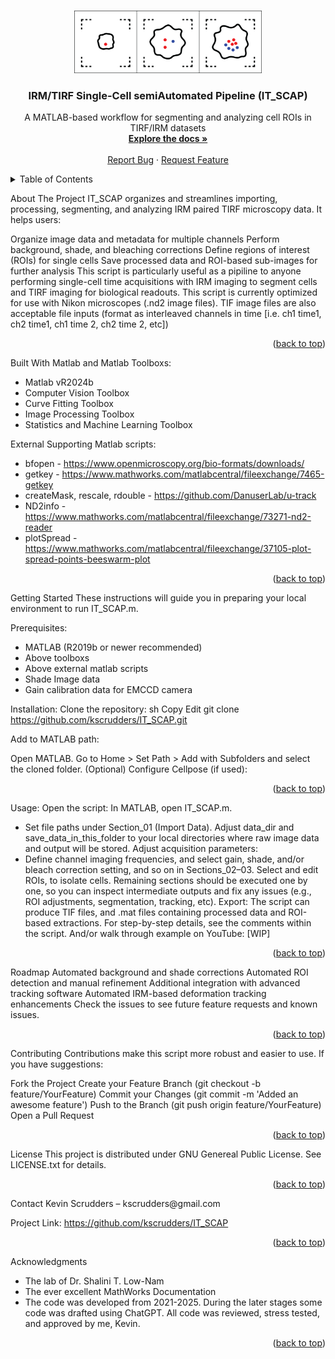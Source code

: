 <a id="readme-top"></a>
<!--
*** Thanks for checking out the IT_SCAP-Template. If you have a suggestion
*** that would make this better, please fork the repo and create a pull request
*** or simply open an issue with the tag "enhancement".
*** 
*** I imagine a world where scientific knowledge provides solutions for every health challenge, enabling everyone to live with autonomy, freedom, and well-being.
*** I created this project so that I might streamline taking raw microscopy data in my PhD and convert that in biological insights that might aid understanding the next generation of engineered T cell immunotherapies.
*** I hope this could be useful to a few future scienctist in whatever pursuit they are taking on. 
*** I would be overjoyed to help enable you to make discoveries and share knowlegde with humanity.
-->

<!-- PROJECT LOGO --> <br /> <div align="center">   <a href="https://github.com/kscrudders/IT_SCAP"> <img src="images/IT_SCAP_projectlogo.png" alt="Logo" width="300" height="100"> </a> <h3 align="center">IRM/TIRF Single-Cell semiAutomated Pipeline (IT_SCAP)</h3> <p align="center"> A MATLAB-based workflow for segmenting and analyzing cell ROIs in TIRF/IRM datasets <br /> <a href="https://github.com/your_username/IT_SCAP"><strong>Explore the docs »</strong></a> <br /> <br /> <a href="https://github.com/kscrudders/IT_SCAP/issues">Report Bug</a> · <a href="https://github.com/kscrudders/IT_SCAP/issues">Request Feature</a> </p> </div> <!-- TABLE OF CONTENTS --> <details> <summary>Table of Contents</summary> <ol> <li><a href="#about-the-project">About The Project</a></li> <li><a href="#built-with">Built With</a></li> <li><a href="#getting-started">Getting Started</a> <ul> <li><a href="#prerequisites">Prerequisites</a></li> <li><a href="#installation">Installation</a></li> </ul> </li> <li><a href="#usage">Usage</a></li> <li><a href="#roadmap">Roadmap</a></li> <li><a href="#contributing">Contributing</a></li> <li><a href="#license">License</a></li> <li><a href="#contact">Contact</a></li> <li><a href="#acknowledgments">Acknowledgments</a></li> </ol> </details> <!-- ABOUT THE PROJECT -->
About The Project
IT_SCAP organizes and streamlines importing, processing, segmenting, and analyzing IRM paired TIRF microscopy data. It helps users:

Organize image data and metadata for multiple channels
Perform background, shade, and bleaching corrections
Define regions of interest (ROIs) for single cells
Save processed data and ROI-based sub-images for further analysis
This script is particularly useful as a pipiline to anyone performing single-cell time acquisitions with IRM imaging to segment cells and TIRF imaging for biological readouts.
This script is currently optimized for use with Nikon microscopes (.nd2 image files). TIF image files are also acceptable file inputs (format as interleaved channels in time [i.e. ch1 time1, ch2 time1, ch1 time 2, ch2 time 2, etc])

<p align="right">(<a href="#readme-top">back to top</a>)</p> <!-- BUILT WITH -->

Built With
Matlab and Matlab Toolboxs:
* Matlab vR2024b
* Computer Vision Toolbox
* Curve Fitting Toolbox
* Image Processing Toolbox
* Statistics and Machine Learning Toolbox
	
External Supporting Matlab scripts:
* bfopen - https://www.openmicroscopy.org/bio-formats/downloads/
* getkey - https://www.mathworks.com/matlabcentral/fileexchange/7465-getkey
* createMask, rescale, rdouble - https://github.com/DanuserLab/u-track
* ND2info - https://www.mathworks.com/matlabcentral/fileexchange/73271-nd2-reader
* plotSpread - https://www.mathworks.com/matlabcentral/fileexchange/37105-plot-spread-points-beeswarm-plot

<p align="right">(<a href="#readme-top">back to top</a>)</p> <!-- GETTING STARTED -->

Getting Started
These instructions will guide you in preparing your local environment to run IT_SCAP.m.

Prerequisites:
* MATLAB (R2019b or newer recommended)
* Above toolboxs
* Above external matlab scripts 
* Shade Image data
* Gain calibration data for EMCCD camera

Installation:
Clone the repository:
sh
Copy
Edit
git clone https://github.com/kscrudders/IT_SCAP.git

Add to MATLAB path:

Open MATLAB.
Go to Home > Set Path > Add with Subfolders and select the cloned folder.
(Optional) Configure Cellpose (if used):

<p align="right">(<a href="#readme-top">back to top</a>)</p> <!-- USAGE EXAMPLES -->

Usage:
Open the script: In MATLAB, open IT_SCAP.m.
* Set file paths under Section_01 (Import Data). Adjust data_dir and save_data_in_this_folder to your local directories where raw image data and output will be stored.
Adjust acquisition parameters:
* Define channel imaging frequencies, and select gain, shade, and/or bleach correction setting, and so on in Sections_02–03.
Select and edit ROIs, to isolate cells.
Remaining sections should be executed one by one, so you can inspect intermediate outputs and fix any issues (e.g., ROI adjustments, segmentation, tracking, etc).
Export: The script can produce TIF files, and .mat files containing processed data and ROI-based extractions.
For step-by-step details, see the comments within the script. And/or walk through example on YouTube: [WIP]

<p align="right">(<a href="#readme-top">back to top</a>)</p> <!-- ROADMAP -->
Roadmap
 Automated background and shade corrections
 Automated ROI detection and manual refinement
 Additional integration with advanced tracking software
 Automated IRM-based deformation tracking enhancements
Check the issues to see future feature requests and known issues.

<p align="right">(<a href="#readme-top">back to top</a>)</p> <!-- CONTRIBUTING -->
Contributing
Contributions make this script more robust and easier to use. If you have suggestions:

Fork the Project
Create your Feature Branch (git checkout -b feature/YourFeature)
Commit your Changes (git commit -m 'Added an awesome feature')
Push to the Branch (git push origin feature/YourFeature)
Open a Pull Request
<p align="right">(<a href="#readme-top">back to top</a>)</p> <!-- LICENSE -->
License
This project is distributed under GNU Genereal Public License. See LICENSE.txt for details.

<p align="right">(<a href="#readme-top">back to top</a>)</p> <!-- CONTACT -->
Contact
Kevin Scrudders – kscrudders@gmail.com

Project Link: https://github.com/kscrudders/IT_SCAP

<p align="right">(<a href="#readme-top">back to top</a>)</p> <!-- ACKNOWLEDGMENTS -->

Acknowledgments
* The lab of Dr. Shalini T. Low-Nam
* The ever excellent MathWorks Documentation
* The code was developed from 2021-2025. During the later stages some code was drafted using ChatGPT. All code was reviewed, stress tested, and approved by me, Kevin.

<p align="right">(<a href="#readme-top">back to top</a>)</p>
